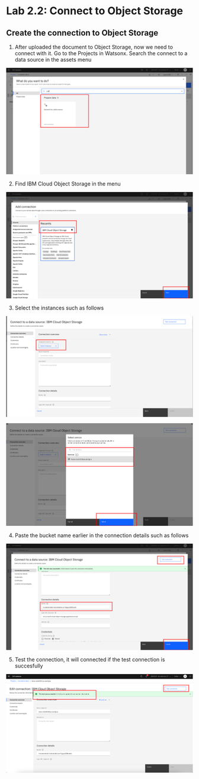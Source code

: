 # Lab 2.2: Connect to Object Storage

## Create the connection to Object Storage
1. After uploaded the document to Object Storage, now we need to connect with it. 
Go to the Projects in Watsonx. Search the connect to a data source in the assets menu

![alt text](image/image-8.png)

2. Find IBM Cloud Object Storage in the menu 

![alt text](image/image-10.png)

3. Select the instances such as follows

![alt text](image/image-9.png)

![alt text](image/image-11.png)

4. Paste the bucket name earlier in the connection details such as follows

![alt text](image/image-13.png)

5. Test the connection, it will connected if the test connection is succesfully

![alt text](<image/image copy 4.png>)
